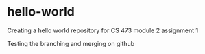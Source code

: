 # hello-world
Creating a hello world repository for CS 473 module 2 assignment 1

Testing the branching and merging on github

